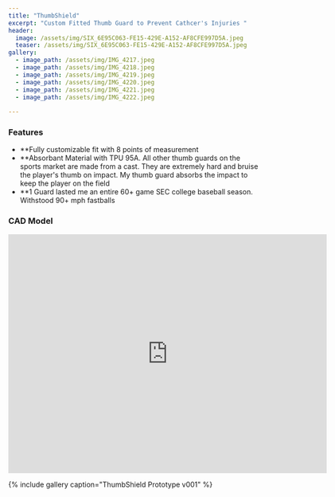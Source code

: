 ```yaml
---
title: "ThumbShield"
excerpt: "Custom Fitted Thumb Guard to Prevent Cathcer's Injuries "
header:
  image: /assets/img/SIX_6E95C063-FE15-429E-A152-AF8CFE997D5A.jpeg
  teaser: /assets/img/SIX_6E95C063-FE15-429E-A152-AF8CFE997D5A.jpeg
gallery:
  - image_path: /assets/img/IMG_4217.jpeg
  - image_path: /assets/img/IMG_4218.jpeg
  - image_path: /assets/img/IMG_4219.jpeg
  - image_path: /assets/img/IMG_4220.jpeg
  - image_path: /assets/img/IMG_4221.jpeg
  - image_path: /assets/img/IMG_4222.jpeg
   
---
```


### Features

* **Fully customizable fit with 8 points of measurement
* **Absorbant Material with TPU 95A. All other thumb guards on the sports market are made from a cast. They are extremely hard and bruise the player's thumb on impact. My thumb guard absorbs the impact to keep the player on the field
* **1 Guard lasted me an entire 60+ game SEC college baseball season. Withstood 90+ mph fastballs

### CAD Model
<iframe src="https://vanderbilt973.autodesk360.com/shares/public/SHd38bfQT1fb47330c99856122ffcac3c6bc?mode=embed" width="640" height="480" allowfullscreen="true" webkitallowfullscreen="true" mozallowfullscreen="true"  frameborder="0"></iframe>

{% include gallery caption="ThumbShield Prototype v001" %}
